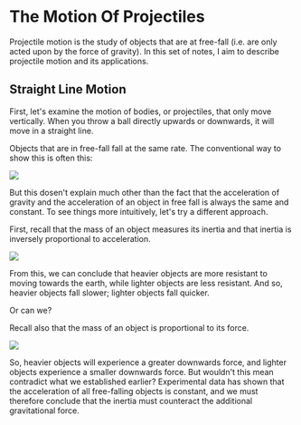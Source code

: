 # The Motion Of Projectiles

Projectile motion is the study of objects that are at free-fall (i.e. are only acted upon by the force of gravity). In this set of notes, I aim to describe projectile motion and its applications.

## Straight Line Motion

First, let's examine the motion of bodies, or projectiles, that only move vertically. When you throw a ball directly upwards or downwards, it will move in a straight line.

Objects that are in free-fall fall at the same rate. The conventional way to show this is often this:

![](https://latex.codecogs.com/gif.latex?F_\text{object&space;in&space;free&space;fall}&space;=W=ma\iff&space;mg=ma\iff&space;g=a)

But this dosen't explain much other than the fact that the acceleration of gravity and the acceleration of an object in free fall is always the same and constant. To see things more intuitively, let's try a different approach.

First, recall that the mass of an object measures its inertia and that inertia is inversely proportional to acceleration. 

![](https://latex.codecogs.com/gif.latex?\textit{m}&space;=\textit{inertia}&space;\propto&space;\frac{1}{a})

From this, we can conclude that heavier objects are more resistant to moving towards the earth, while lighter objects are less resistant. And so, heavier objects fall slower; lighter objects fall quicker.

Or can we?

Recall also that the mass of an object is proportional to its force. 

![](https://latex.codecogs.com/gif.latex?m\propto&space;F)

So, heavier objects will experience a greater downwards force, and lighter objects experience a smaller downwards force. But wouldn't this mean contradict what we established earlier? Experimental data has shown that the acceleration of all free-falling objects is constant, and we must therefore conclude that the inertia must counteract the additional gravitational force.
